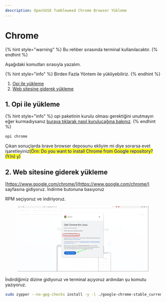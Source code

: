```yaml
---
description: OpenSUSE Tumbleweed Chrome Browser Yükleme
---
```


# Chrome

{% hint style="warning" %}
Bu rehber sırasında terminal kullanılacaktır.
{% endhint %}

Aşağıdaki komutları sırasıyla yazalım.&#x20;

{% hint style="info" %}
Birden Fazla Yöntem ile yükliyebiliriz.
{% endhint %}

1. [Opi ile yükleme](chrome.md#1.-opi-ile-yuekleme)
2. [Web sitesine giderek yükleme](chrome.md#2.-web-sitesine-giderek-yuekleme)

## 1. Opi ile yükleme

{% hint style="info" %}
opi paketinin kurulu olması gerektiğini unutmayın eğer kurmadıysanız [buraya tıklarak nasıl kurulucağına bakınız](../paket-yoeneticileri-ve-depolar/opi-yuekleme.md#nasil-yueklenir).
{% endhint %}

```bash
opi chrome
```

Çıkan sonuçlarda brave browser deposunu ekliyim mi diye sorarsa evet işaretleyiniz<mark style="color:blue;">(Örn: Do you want to install Chrome from Google repository? (Y/n) y)</mark>

## 2. Web sitesine giderek yükleme

[https://www.google.com/chrome/](https://www.google.com/chrome/) sayfasına gidiyoruz. İndirme butonuna basıyoruz

RPM seçiyoruz ve indiriyoruz.

<figure><img src="../../../../.gitbook/assets/image (149).png" alt=""><figcaption></figcaption></figure>

İndirdiğimiz dizine gidiyoruz ve terminal açıyoruz ardından şu komutu yazıyoruz.

```bash
sudo zypper --no-gpg-checks install -y -l ./google-chrome-stable_current_x86_64.rpm
```




